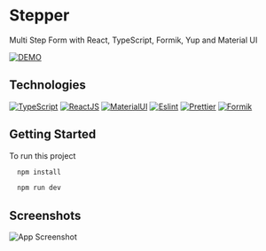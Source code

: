 # Stepper

Multi Step Form with React, TypeScript, Formik, Yup and Material UI

[![DEMO](https://img.shields.io/badge/live%20demo-0073cf?style=for-the-badge&logoColor=white)](https://mailbadirov.github.io/formik-stepper/)

## Technologies

[![TypeScript](https://img.shields.io/badge/TypeScript-007ACC?style=for-the-badge&logo=typescript&logoColor=white)](https://www.typescriptlang.org)
[![ReactJS](https://img.shields.io/badge/React-20232A?style=for-the-badge&logo=react&logoColor=61DAFB)](https://reactjs.org)
[![MaterialUI](https://img.shields.io/badge/Material--UI-0081CB?style=for-the-badge&logo=mui&logoColor=white)](https://v4.mui.com)
[![Eslint](https://img.shields.io/badge/eslint-3A33D1?style=for-the-badge&logo=eslint&logoColor=white)](https://eslint.org)
[![Prettier](https://img.shields.io/badge/prettier-1A2C34?style=for-the-badge&logo=prettier&logoColor=F7BA3E)](https://prettier.io)
[![Formik](https://img.shields.io/badge/Formik-0051cd?style=for-the-badge)](https://formik.org)

## Getting Started

To run this project

```bash
  npm install

  npm run dev
```

## Screenshots

![App Screenshot](https://i.paste.pics/7594cbef031b45e56eb796ceb9c0fccf.png)
